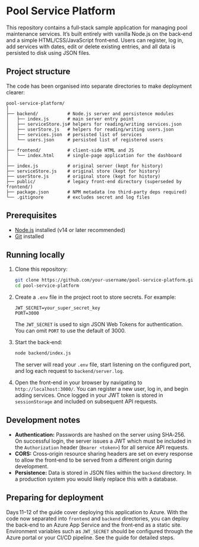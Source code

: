 # Pool Service Platform

This repository contains a full‑stack sample application for managing pool
maintenance services. It’s built entirely with vanilla Node.js on the
back‑end and a simple HTML/CSS/JavaScript front‑end. Users can register,
log in, add services with dates, edit or delete existing entries, and all
data is persisted to disk using JSON files.

## Project structure

The code has been organised into separate directories to make deployment
clearer:

```
pool-service-platform/
│
├── backend/           # Node.js server and persistence modules
│   ├── index.js       # main server entry point
│   ├── serviceStore.js# helpers for reading/writing services.json
│   ├── userStore.js   # helpers for reading/writing users.json
│   ├── services.json  # persisted list of services
│   └── users.json     # persisted list of registered users
│
├── frontend/          # client‑side HTML and JS
│   └── index.html     # single‑page application for the dashboard
│
├── index.js           # original server (kept for history)
├── serviceStore.js    # original store (kept for history)
├── userStore.js       # original store (kept for history)
├── public/            # legacy front‑end directory (superseded by frontend/)
├── package.json       # NPM metadata (no third‑party deps required)
└── .gitignore         # excludes secret and log files
```

## Prerequisites

* [Node.js](https://nodejs.org/) installed (v14 or later recommended)
* [Git](https://git-scm.com/) installed

## Running locally

1. Clone this repository:

   ```bash
   git clone https://github.com/your‑username/pool-service-platform.git
   cd pool-service-platform
   ```

2. Create a `.env` file in the project root to store secrets. For example:

   ```env
   JWT_SECRET=your_super_secret_key
   PORT=3000
   ```

   The `JWT_SECRET` is used to sign JSON Web Tokens for authentication. You
   can omit `PORT` to use the default of 3000.

3. Start the back‑end:

   ```bash
   node backend/index.js
   ```

   The server will read your `.env` file, start listening on the configured
   port, and log each request to `backend/server.log`.

4. Open the front‑end in your browser by navigating to
   `http://localhost:3000/`. You can register a new user, log in, and begin
   adding services. Once logged in your JWT token is stored in `sessionStorage`
   and included on subsequent API requests.

## Development notes

* **Authentication:** Passwords are hashed on the server using SHA‑256. On
  successful login, the server issues a JWT which must be included in the
  `Authorization` header (`Bearer <token>`) for all service API requests.
* **CORS:** Cross‑origin resource sharing headers are set on every response to
  allow the front‑end to be served from a different origin during
  development.
* **Persistence:** Data is stored in JSON files within the `backend`
  directory. In a production system you would likely replace this with a
  database.

## Preparing for deployment

Days 11–12 of the guide cover deploying this application to Azure. With
the code now separated into `frontend` and `backend` directories, you can
deploy the back‑end to an Azure App Service and the front‑end as a static
site. Environment variables such as `JWT_SECRET` should be configured
through the Azure portal or your CI/CD pipeline. See the guide for
detailed steps.
